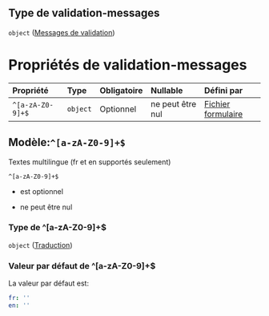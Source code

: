 ## Type de validation-messages

`object` ([Messages de validation](frw-definitions-composant-interaction-properties-messages-de-validation.md))

# Propriétés de validation-messages

| Propriété        | Type     | Obligatoire | Nullable         | Défini par                                                                                                                           |
| :--------------- | :------- | :---------- | :--------------- | :----------------------------------------------------------------------------------------------------------------------------------- |
| `^[a-zA-Z0-9]+$` | `object` | Optionnel   | ne peut être nul | [Fichier formulaire](frw-definitions-traduction.md "schemas/form#/definitions/ValidationMessages/patternProperties/^\[a-zA-Z0-9]+$") |

## Modèle:`^[a-zA-Z0-9]+$`

Textes multilingue (fr et en supportés seulement)

`^[a-zA-Z0-9]+$`

*   est optionnel

*   ne peut être nul

### Type de ^\[a-zA-Z0-9]+$

`object` ([Traduction](frw-definitions-traduction.md))

### Valeur par défaut de ^\[a-zA-Z0-9]+$

La valeur par défaut est:

```yaml
fr: ''
en: ''

```
